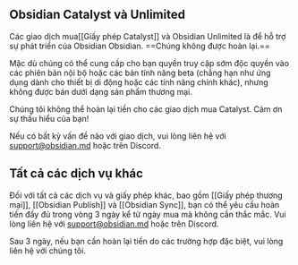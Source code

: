 ## Obsidian Catalyst và Unlimited

Các giao dịch mua[[Giấy phép Catalyst]] và Obsidian Unlimited là để hỗ trợ sự phát triển của Obsidian Obsidian. ==Chúng không được hoàn lại.==

Mặc dù chúng có thể cung cấp cho bạn quyền truy cập sớm độc quyền vào các phiên bản nội bộ hoặc các bản tính năng beta (chẳng hạn như ứng dụng dành cho thiết bị di động hoặc các tính năng chính khác), nhưng không được bán dưới dạng sản phẩm thương mại.

Chúng tôi không thể hoàn lại tiền cho các giao dịch mua Catalyst. Cảm ơn sự thấu hiểu của bạn!

Nếu có bất kỳ vấn đề nào với giao dịch, vui lòng liên hệ với support@obsidian.md hoặc trên Discord.

## Tất cả các dịch vụ khác

Đối với tất cả các dịch vụ và giấy phép khác, bao gồm [[Giấy phép thương mại]], [[Obsidian Publish]] và [[Obsidian Sync]], bạn có thể yêu cầu hoàn tiền đầy đủ trong vòng 3 ngày kể từ ngày mua mà không cần thắc mắc. Vui lòng liên hệ với support@obsidian.md hoặc trên Discord.

Sau 3 ngày, nếu bạn cần hoàn lại tiền do các trường hợp đặc biệt, vui lòng liên hệ với chúng tôi.
